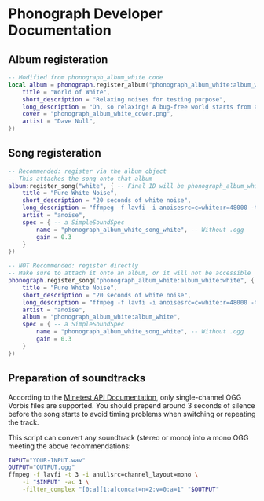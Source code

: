 # Phonograph Developer Documentation

## Album registeration

```lua
-- Modified from phonograph_album_white code
local album = phonograph.register_album("phonograph_album_white:album_white", {
    title = "World of White",
    short_description = "Relaxing noises for testing purpose",
    long_description = "Oh, so relaxing! A bug-free world starts from a test case.",
    cover = "phonograph_album_white_cover.png",
    artist = "Dave Null",
})
```

## Song registeration

```lua
-- Recommended: register via the album object
-- This attaches the song onto that album
album:register_song("white", { -- Final ID will be phonograph_album_white:album_white:white
    title = "Pure White Noise",
    short_description = "20 seconds of white noise",
    long_description = "ffmpeg -f lavfi -i anoisesrc=c=white:r=48000 -t 20",
    artist = "anoise",
    spec = { -- a SimpleSoundSpec
        name = "phonograph_album_white_song_white", -- Without .ogg
        gain = 0.3
    }
})

-- NOT Recommended: register directly
-- Make sure to attach it onto an album, or it will not be accessible
phonograph.register_song("phonograph_album_white:album_white:white", {
    title = "Pure White Noise",
    short_description = "20 seconds of white noise",
    long_description = "ffmpeg -f lavfi -i anoisesrc=c=white:r=48000 -t 20",
    artist = "anoise",
    album = "phonograph_album_white:album_white",
    spec = { -- a SimpleSoundSpec
        name = "phonograph_album_white_song_white", -- Without .ogg
        gain = 0.3
    }
})
```

## Preparation of soundtracks

According to the [Minetest API Documentation](https://github.com/minetest/minetest/blob/master/doc/lua_api.md#sounds), only single-channel OGG Vorbis files are supported. You should prepend around 3 seconds of silence before the song starts to avoid timing problems when switching or repeating the track.

This script can convert any soundtrack (stereo or mono) into a mono OGG meeting the above recommendations:

```bash
INPUT="YOUR-INPUT.wav"
OUTPUT="OUTPUT.ogg"
ffmpeg -f lavfi -t 3 -i anullsrc=channel_layout=mono \
    -i "$INPUT" -ac 1 \
    -filter_complex "[0:a][1:a]concat=n=2:v=0:a=1" "$OUTPUT"
```
